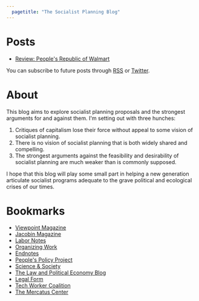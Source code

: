```yaml
---
  pagetitle: "The Socialist Planning Blog"
---
```


# Posts
- [Review: People's Republic of Walmart](posts/review-peoples-republic.html)

You can subscribe to future posts through <a href="./feed.rss">RSS</a> or <a href="https://twitter.com/socplanning">Twitter</a>.

# About

This blog aims to explore socialist planning proposals and the strongest arguments for and against them. I'm setting out with three hunches:

1. Critiques of capitalism lose their force without appeal to some vision of socialist planning.
2. There is no vision of socialist planning that is both widely shared and compelling.
3. The strongest arguments against the feasibility and desirability of socialist planning are much weaker than is commonly supposed.

I hope that this blog will play some small part in helping a new generation articulate socialist programs adequate to the grave political and ecological crises of our times.

# Bookmarks
- [Viewpoint Magazine](https://www.viewpointmag.com/)
- [Jacobin Magazine](https://jacobinmag.com/)
- [Labor Notes](https://www.labornotes.org/)
- [Organizing Work](https://organizing.work/)
- [Endnotes](https://endnotes.org.uk/)
- [People's Policy Project](https://www.peoplespolicyproject.org/)
- [Science & Society](https://www.scienceandsociety.com/)
- [The Law and Political Economy Blog](https://lpeproject.org/blog/)
- [Legal Form](https://legalform.blog/)
- [Tech Worker Coalition](https://techworkerscoalition.org/)
- [The Mercatus Center](https://ppe.mercatus.org/)
